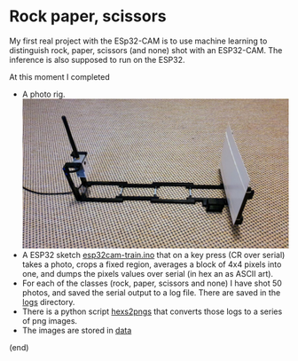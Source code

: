 # Rock paper, scissors

My first real project with the ESp32-CAM is to use machine learning to distinguish rock, paper, scissors (and none) shot with an ESP32-CAM.
The inference is also supposed to run on the ESP32.

At this moment I completed
 - A photo rig.
   ![photo rig](rig.jpg)
 - A ESP32 sketch [esp32cam-train.ino](esp32cam-train) that on a key press (CR over serial) takes a photo, 
   crops a fixed region, averages a block of 4x4 pixels into one, and dumps the pixels values over serial (in hex an as ASCII art).
 - For each of the classes (rock, paper, scissors and none) I have shot 50 photos, and saved the serial output to a log file.
   There are saved in the [logs](logs) directory.
 - There is a python script [hexs2pngs](hexs2pngs) that converts those logs to a series of png images.
 - The images are stored in [data](data)

(end)
